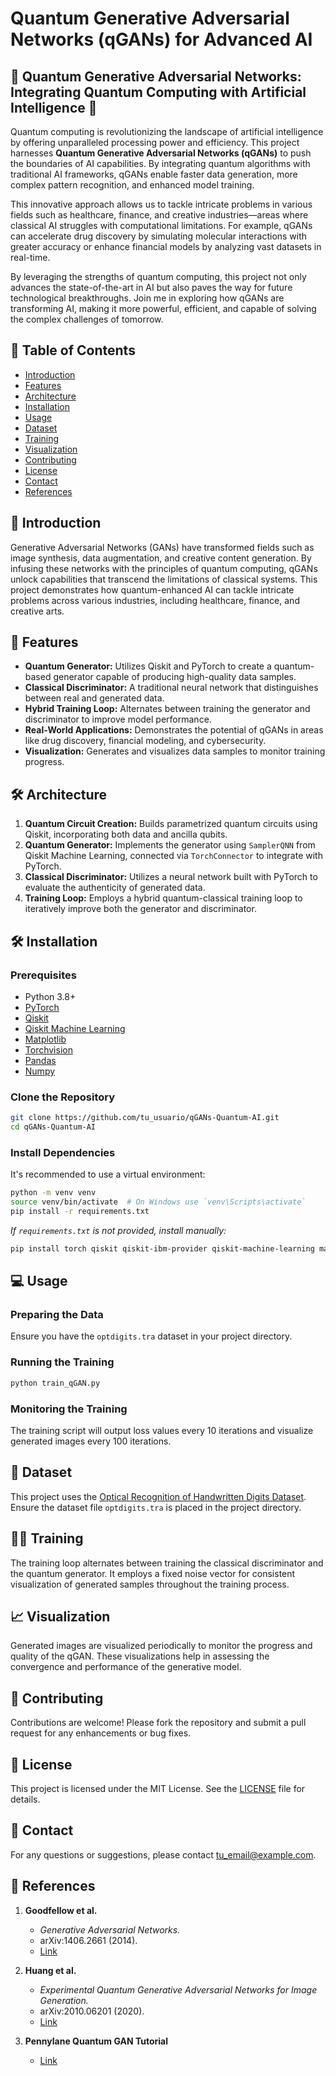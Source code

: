 # Quantum Generative Adversarial Networks (qGANs) for Advanced AI

## 🌟 **Quantum Generative Adversarial Networks: Integrating Quantum Computing with Artificial Intelligence** 🌟

Quantum computing is revolutionizing the landscape of artificial intelligence by offering unparalleled processing power and efficiency. This project harnesses **Quantum Generative Adversarial Networks (qGANs)** to push the boundaries of AI capabilities. By integrating quantum algorithms with traditional AI frameworks, qGANs enable faster data generation, more complex pattern recognition, and enhanced model training.

This innovative approach allows us to tackle intricate problems in various fields such as healthcare, finance, and creative industries—areas where classical AI struggles with computational limitations. For example, qGANs can accelerate drug discovery by simulating molecular interactions with greater accuracy or enhance financial models by analyzing vast datasets in real-time.

By leveraging the strengths of quantum computing, this project not only advances the state-of-the-art in AI but also paves the way for future technological breakthroughs. Join me in exploring how qGANs are transforming AI, making it more powerful, efficient, and capable of solving the complex challenges of tomorrow.

## 📜 **Table of Contents**

- [Introduction](#introduction)
- [Features](#features)
- [Architecture](#architecture)
- [Installation](#installation)
- [Usage](#usage)
- [Dataset](#dataset)
- [Training](#training)
- [Visualization](#visualization)
- [Contributing](#contributing)
- [License](#license)
- [Contact](#contact)
- [References](#references)

## 🎯 **Introduction**

Generative Adversarial Networks (GANs) have transformed fields such as image synthesis, data augmentation, and creative content generation. By infusing these networks with the principles of quantum computing, qGANs unlock capabilities that transcend the limitations of classical systems. This project demonstrates how quantum-enhanced AI can tackle intricate problems across various industries, including healthcare, finance, and creative arts.

## 🚀 **Features**

- **Quantum Generator:** Utilizes Qiskit and PyTorch to create a quantum-based generator capable of producing high-quality data samples.
- **Classical Discriminator:** A traditional neural network that distinguishes between real and generated data.
- **Hybrid Training Loop:** Alternates between training the generator and discriminator to improve model performance.
- **Real-World Applications:** Demonstrates the potential of qGANs in areas like drug discovery, financial modeling, and cybersecurity.
- **Visualization:** Generates and visualizes data samples to monitor training progress.

## 🛠️ **Architecture**

1. **Quantum Circuit Creation:** Builds parametrized quantum circuits using Qiskit, incorporating both data and ancilla qubits.
2. **Quantum Generator:** Implements the generator using `SamplerQNN` from Qiskit Machine Learning, connected via `TorchConnector` to integrate with PyTorch.
3. **Classical Discriminator:** Utilizes a neural network built with PyTorch to evaluate the authenticity of generated data.
4. **Training Loop:** Employs a hybrid quantum-classical training loop to iteratively improve both the generator and discriminator.

## 🛠 **Installation**

### **Prerequisites**

- Python 3.8+
- [PyTorch](https://pytorch.org/)
- [Qiskit](https://qiskit.org/)
- [Qiskit Machine Learning](https://qiskit.org/documentation/machine-learning/)
- [Matplotlib](https://matplotlib.org/)
- [Torchvision](https://pytorch.org/vision/stable/index.html)
- [Pandas](https://pandas.pydata.org/)
- [Numpy](https://numpy.org/)

### **Clone the Repository**

```bash
git clone https://github.com/tu_usuario/qGANs-Quantum-AI.git
cd qGANs-Quantum-AI
```

### **Install Dependencies**

It's recommended to use a virtual environment:

```bash
python -m venv venv
source venv/bin/activate  # On Windows use `venv\Scripts\activate`
pip install -r requirements.txt
```

*If `requirements.txt` is not provided, install manually:*

```bash
pip install torch qiskit qiskit-ibm-provider qiskit-machine-learning matplotlib torchvision pandas numpy
```

## 💻 **Usage**

### **Preparing the Data**

Ensure you have the `optdigits.tra` dataset in your project directory.

### **Running the Training**

```bash
python train_qGAN.py
```

### **Monitoring the Training**

The training script will output loss values every 10 iterations and visualize generated images every 100 iterations.

## 📃 **Dataset**

This project uses the [Optical Recognition of Handwritten Digits Dataset](https://archive.ics.uci.edu/ml/datasets/Optical+Recognition+of+Handwritten+Digits). Ensure the dataset file `optdigits.tra` is placed in the project directory.

## 🏋️‍♂️ **Training**

The training loop alternates between training the classical discriminator and the quantum generator. It employs a fixed noise vector for consistent visualization of generated samples throughout the training process.

## 📈 **Visualization**

Generated images are visualized periodically to monitor the progress and quality of the qGAN. These visualizations help in assessing the convergence and performance of the generative model.

## 🤝 **Contributing**

Contributions are welcome! Please fork the repository and submit a pull request for any enhancements or bug fixes.

## 📜 **License**

This project is licensed under the MIT License. See the [LICENSE](LICENSE) file for details.

## 📨 **Contact**

For any questions or suggestions, please contact [tu_email@example.com](mailto:tu_email@example.com).

## 📑 **References**

1. **Goodfellow et al.**
   - *Generative Adversarial Networks.*
   - arXiv:1406.2661 (2014).
   - [Link](https://arxiv.org/abs/1406.2661)

2. **Huang et al.**
   - *Experimental Quantum Generative Adversarial Networks for Image Generation.*
   - arXiv:2010.06201 (2020).
   - [Link](https://arxiv.org/abs/2010.06201)

3. **Pennylane Quantum GAN Tutorial**
   - [Link](https://pennylane.ai/qml/demos/tutorial_quantum_gans)
